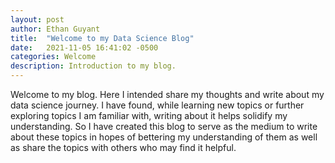```yaml
---
layout: post
author: Ethan Guyant
title:  "Welcome to my Data Science Blog"
date:   2021-11-05 16:41:02 -0500
categories: Welcome
description: Introduction to my blog.
---
```


Welcome to my blog. Here I intended share my thoughts and write about my data science journey. I have found, while learning new topics or further exploring topics I am familiar with, writing about it helps solidify my understanding. So I have created this blog to serve as the medium to write about these topics in hopes of bettering my understanding of them as well as share the topics with others who may find it helpful.   


